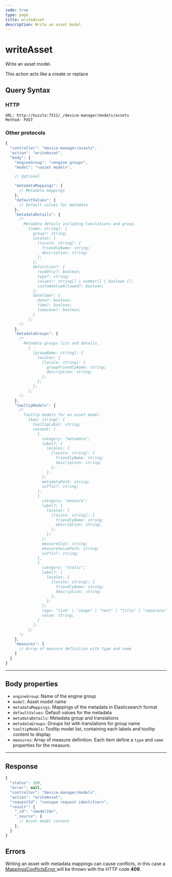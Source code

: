 ```yaml
---
code: true
type: page
title: writeAsset
description: Write an asset model
---
```


# writeAsset

Write an asset model.

This action acts like a create or replace

## Query Syntax

### HTTP

```http
URL: http://kuzzle:7512/_/device-manager/models/assets
Method: POST
```

### Other protocols

```js
{
  "controller": "device-manager/assets",
  "action": "writeAsset",
  "body": {
    "engineGroup": "<engine group>",
    "model": "<asset model>",

    // Optional

    "metadataMappings": {
      // Metadata mappings
    },
    "defaultValues": {
      // Default values for metadata
    },
    "metadataDetails": {
      /*
        Metadata details including tanslations and group.
          [name: string]: {
            group?: string;
            locales: {
              [locale: string]: {
                friendlyName: string;
                description: string;
              };
            };
            definition?: {
              readOnly?: boolean;
              type?: string;
              values?: string[] | number[] | boolean [];
              customValueAllowed?: boolean;
            };
            datetime?: {
              date?: boolean;
              time?: boolean;
              timezone?: boolean;
            }
          };
      */
    },
    "metadataGroups": {
      /*
        Metadata groups list and details.
          {
            [groupName: string]: {
              locales: {
                [locale: string]: {
                  groupFriendlyName: string;
                  description: string;
                };
              };
            };
          };
      */
    },
    "tooltipModels": {
      /*
        Tooltip models for an asset model.
          [key: string]: {
            tooltipLabel: string;
            content: [
              {
                category: "metadata";
                label?: {
                  locales: {
                    [locale: string]: {
                      friendlyName: string;
                      description: string;
                    };
                  };
                };
                metadataPath: string;
                suffix?: string;
              },
              {
                category: "measure";
                label?: {
                  locales: {
                    [locale: string]: {
                      friendlyName: string;
                      description: string;
                    };
                  };
                };
                measureSlot: string;
                measureValuePath: string;
                suffix?: string;
              },
              {
                category: "static";
                label?: {
                  locales: {
                    [locale: string]: {
                      friendlyName: string;
                      description: string;
                    };
                  };
                };
                type: "link" | "image" | "text" | "title" | "separator";
                value: string;
              }
            ];
          };
      */
    },
    "measures": [
      // Array of measure definition with type and name
    ]
  }
}
```

---

## Body properties

- `engineGroup`: Name of the engine group
- `model`: Asset model name
- `metadataMappings`: Mappings of the metadata in Elasticsearch format
- `defaultValues`: Default values for the metadata
- `metadataDetails`: Metadata group and translations
- `metadataGroups`: Groups list with translations for group name 
- `tooltipModels`: Tooltip model list, containing each labels and tooltip content to display
- `measures`: Array of measure definition. Each item define a `type` and `name` properties for the measure.

---

## Response

```js
{
  "status": 200,
  "error": null,
  "controller": "device-manager/models",
  "action": "writeAsset",
  "requestId": "<unique request identifier>",
  "result": {
    "_id": "<modelId>",
    "_source": {
      // Asset model content
    },
  }
}
```

## Errors

Writing an asset with metadata mappings can cause conflicts, in this case a [ MappingsConflictsError ](../../../errors/mappings-conflicts/index.md) will be thrown with the HTTP code **409**.